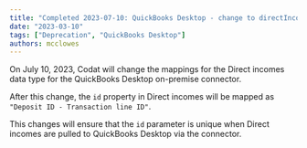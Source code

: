 ```yaml
---
title: "Completed 2023-07-10: QuickBooks Desktop - change to directIncomes mappings"
date: "2023-03-10"
tags: ["Deprecation", "QuickBooks Desktop"]
authors: mcclowes
---
```


On July 10, 2023, Codat will change the mappings for the Direct incomes data type for the QuickBooks Desktop on-premise connector.

<!--truncate-->

After this change, the `id` property in Direct incomes will be mapped as `"Deposit ID - Transaction line ID"`.

This changes will ensure that the `id` parameter is unique when Direct incomes are pulled to QuickBooks Desktop via the connector.
